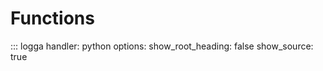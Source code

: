 # Functions

::: logga
    handler: python
    options:
      show_root_heading: false
      show_source: true
